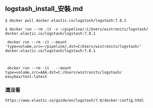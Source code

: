 logstash_install_安裝.md
---
	$ docker pull docker.elastic.co/logstash/logstash:7.8.1

	$ docker run --rm -it -v ~/pipeline/:C/Users/wistronits/logstash/ docker.elastic.co/logstash/logstash:7.8.1

	 docker run --rm -it --mount 'type=volume,src=~/pipeline/,dst=C/Users/wistronits/logstash/'  docker.elastic.co/logstash/logstash:7.8.1



	 docker run --rm -it   --mount type=volume,src=AAA,dst=C:/Users/wistronits/logstash/    easybox/test:latest 



### 還沒看 
	https://www.elastic.co/guide/en/logstash/7.8/docker-config.html